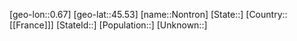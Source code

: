 ﻿---
location: [45.53,0.67]
mapzoom: [7,12] 
mapmarker: city 
type: City
tags:
- geo/City


SpocWebEntityId: 32942
isDeleted: false
confidential: public

---
[geo-lon::0.67]
[geo-lat::45.53]
[name::Nontron]
[State::]
[Country::[[France]]]
[StateId::]
[Population::]
[Unknown::]

